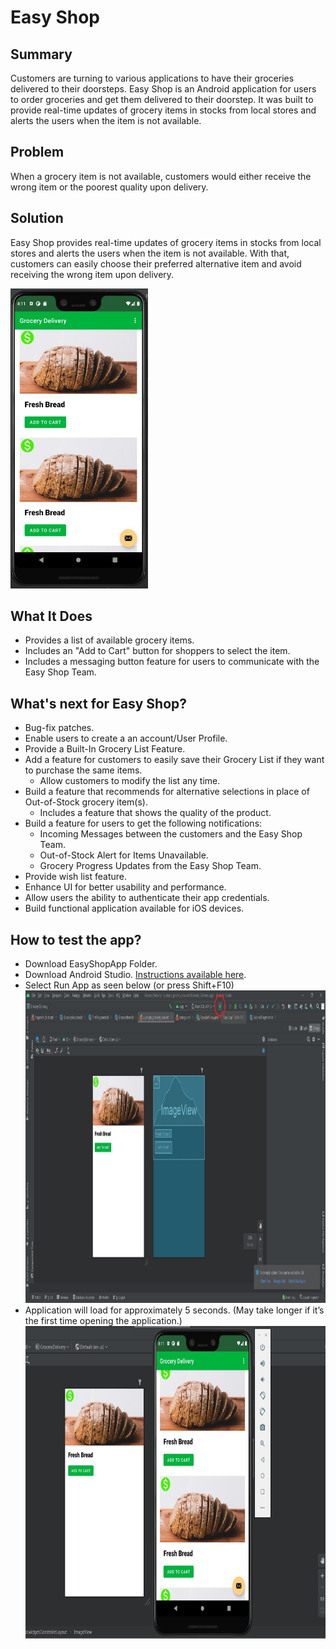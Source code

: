 # Easy Shop

## Summary
Customers are turning to various applications to have their groceries delivered to their doorsteps. Easy Shop is an Android application for users to order groceries and get them delivered to their doorstep. It was built to provide real-time updates of grocery items in stocks from local stores and alerts the users when the item is not available. 

## Problem
When a grocery item is not available, customers would either receive the wrong item or the poorest quality upon delivery. 

## Solution
Easy Shop provides real-time updates of grocery items in stocks from local stores and alerts the users when the item is not available. With that, customers can easily choose their preferred alternative item and avoid receiving the wrong item upon delivery.

<img src="/images/groceryApp.JPG" width="220" height="480" align:center/>

## What It Does
- Provides a list of available grocery items.
- Includes an "Add to Cart" button for shoppers to select the item.
- Includes a messaging button feature for users to communicate with the Easy Shop Team. 
	
## What's next for Easy Shop?
- Bug-fix patches.
- Enable users to create a an account/User Profile.
- Provide a Built-In Grocery List Feature.
- Add a feature for customers to easily save their Grocery List if they want to purchase the same items.
	- Allow customers to modify the list any time.
- Build a feature that recommends for alternative selections in place of Out-of-Stock grocery item(s).
	- Includes a feature that shows the quality of the product.
- Build a feature for users to get the following notifications:
	- Incoming Messages between the customers and the Easy Shop Team.
	- Out-of-Stock Alert for Items Unavailable.
	- Grocery Progress Updates from the Easy Shop Team.
- Provide wish list feature.
- Enhance UI for better usability and performance.
- Allow users the ability to authenticate their app credentials.
- Build functional application available for iOS devices.

## How to test the app?
- Download EasyShopApp Folder.
- Download Android Studio. [Instructions available here](https://developer.android.com/studio).
- Select Run App as seen below (or press Shift+F10)
	<div style="text-align:center"> <img src="/images/how-to_steps/step1.jpg" width="1000" height="500"/></div>
- Application will load for approximately 5 seconds. (May take longer if it’s the first time opening the application.)
	<div style="text-align:center"> <img src="/images/groceryItemImage.jpg" width="700" height="500"/></div>




